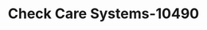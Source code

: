 ---
f_zip-code: 44131
f_state-code: OH
title: Check Care Systems-10490
f_phone: 216-573-6777
f_city-only: Independence
f_address: 4600 Rockside Road Suite 103 Independence
f_location-unique-id: '10490'
slug: check-care-systems-10490
updated-on: '2024-05-30T13:46:58.046Z'
created-on: '2024-05-30T13:36:59.803Z'
published-on: '2024-05-30T13:54:32.469Z'
f_city-state: cms/city/independence-oh.md
f_company: cms/company/check-care-systems.md
f_state: cms/state/ohio.md
layout: '[payday-loan].html'
tags: payday-loan
---